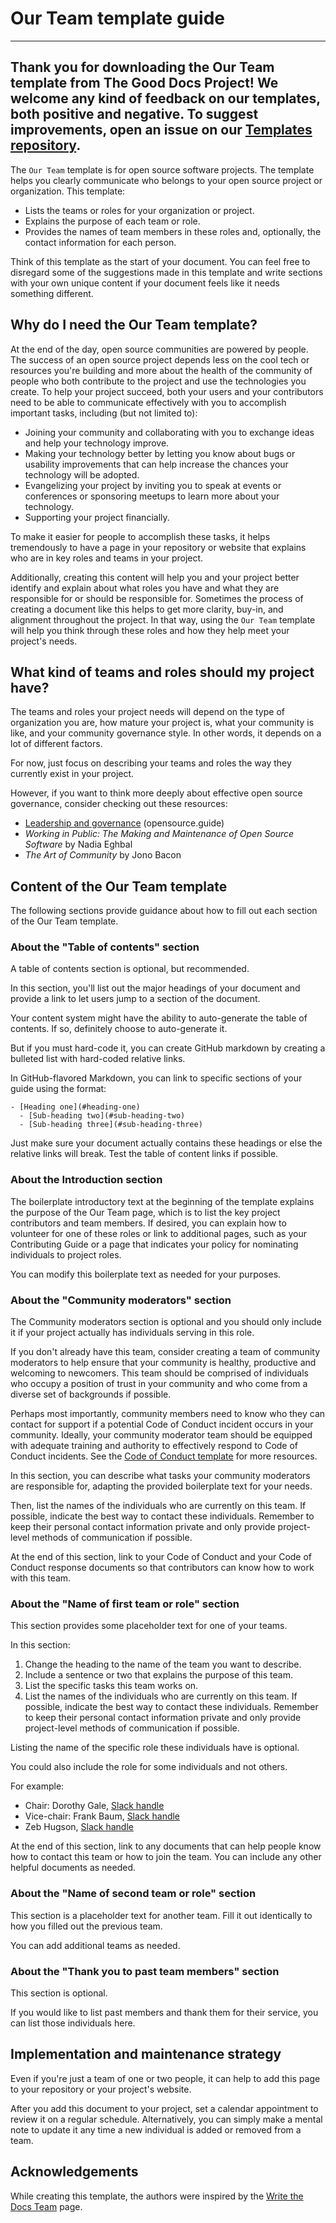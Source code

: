# Our Team template guide

---
Thank you for downloading the Our Team template from The Good Docs Project!
We welcome any kind of feedback on our templates, both positive and negative.
To suggest improvements, open an issue on our [Templates repository](https://github.com/thegooddocsproject/templates/issues).
---

The `Our Team` template is for open source software projects.
The template helps you clearly communicate who belongs to your open source project or organization.
This template:

- Lists the teams or roles for your organization or project.
- Explains the purpose of each team or role.
- Provides the names of team members in these roles and, optionally, the contact information for each person.

Think of this template as the start of your document.
You can feel free to disregard some of the suggestions made in this template and write sections with your own unique content if your document feels like it needs something different.


## Why do I need the Our Team template?
At the end of the day, open source communities are powered by people.
The success of an open source project depends less on the cool tech or resources you're building and more about the health of the community of people who both contribute to the project and use the technologies you create.
To help your project succeed, both your users and your contributors need to be able to communicate effectively with you to accomplish important tasks, including (but not limited to):

- Joining your community and collaborating with you to exchange ideas and help your technology improve.
- Making your technology better by letting you know about bugs or usability improvements that can help increase the chances your technology will be adopted.
- Evangelizing your project by inviting you to speak at events or conferences or sponsoring meetups to learn more about your technology.
- Supporting your project financially.

To make it easier for people to accomplish these tasks, it helps tremendously to have a page in your repository or website that explains who are in key roles and teams in your project.

Additionally, creating this content will help you and your project better identify and explain about what roles you have and what they are responsible for or should be responsible for.
Sometimes the process of creating a document like this helps to get more clarity, buy-in, and alignment throughout the project.
In that way, using the `Our Team` template will help you think through these roles and how they help meet your project's needs.


## What kind of teams and roles should my project have?

The teams and roles your project needs will depend on the type of organization you are, how mature your project is, what your community is like, and your community governance style.
In other words, it depends on a lot of different factors.

For now, just focus on describing your teams and roles the way they currently exist in your project.

However, if you want to think more deeply about effective open source governance, consider checking out these resources:

- [Leadership and governance](https://opensource.guide/leadership-and-governance/) (opensource.guide)
- *Working in Public: The Making and Maintenance of Open Source Software* by Nadia Eghbal
- *The Art of Community* by Jono Bacon


## Content of the Our Team template

The following sections provide guidance about how to fill out each section of the Our Team template.


### About the "Table of contents" section

A table of contents section is optional, but recommended.

In this section, you'll list out the major headings of your document and provide a link to let users jump to a section of the document.

Your content system might have the ability to auto-generate the table of contents.
If so, definitely choose to auto-generate it.

But if you must hard-code it, you can create GitHub markdown by creating a bulleted list with hard-coded relative links.

In GitHub-flavored Markdown, you can link to specific sections of your guide using the format:

```
- [Heading one](#heading-one)
  - [Sub-heading two](#sub-heading-two)
  - [Sub-heading three](#sub-heading-three)
```

Just make sure your document actually contains these headings or else the relative links will break.
Test the table of content links if possible.


### About the Introduction section

The boilerplate introductory text at the beginning of the template explains the purpose of the Our Team page, which is to list the key project contributors and team members.
If desired, you can explain how to volunteer for one of these roles or link to additional pages, such as your Contributing Guide or a page that indicates your policy for nominating individuals to project roles.

You can modify this boilerplate text as needed for your purposes.


### About the "Community moderators" section

The Community moderators section is optional and you should only include it if your project actually has individuals serving in this role.

If you don't already have this team, consider creating a team of community moderators to help ensure that your community is healthy, productive and welcoming to newcomers.
This team should be comprised of individuals who occupy a position of trust in your community and who come from a diverse set of backgrounds if possible.

Perhaps most importantly, community members need to know who they can contact for support if a potential Code of Conduct incident occurs in your community.
Ideally, your community moderator team should be equipped with adequate training and authority to effectively respond to Code of Conduct incidents.
See the [Code of Conduct template](../code-of-conduct) for more resources.

In this section, you can describe what tasks your community moderators are responsible for, adapting the provided boilerplate text for your needs.

Then, list the names of the individuals who are currently on this team.
If possible, indicate the best way to contact these individuals.
Remember to keep their personal contact information private and only provide project-level methods of communication if possible.

At the end of this section, link to your Code of Conduct and your Code of Conduct response documents so that contributors can know how to work with this team.


### About the "Name of first team or role" section

This section provides some placeholder text for one of your teams.

In this section:

1. Change the heading to the name of the team you want to describe.
2. Include a sentence or two that explains the purpose of this team.
3. List the specific tasks this team works on.
4. List the names of the individuals who are currently on this team. If possible, indicate the best way to contact these individuals. Remember to keep their personal contact information private and only provide project-level methods of communication if possible.

Listing the name of the specific role these individuals have is optional.

You could also include the role for some individuals and not others.

For example:

- Chair: Dorothy Gale, [Slack handle](https://example.slack.com/team/U0123)
- Vice-chair: Frank Baum, [Slack handle](https://example.slack.com/team/U0456)
- Zeb Hugson, [Slack handle](https://example.slack.com/team/U0789)

At the end of this section, link to any documents that can help people know how to contact this team or how to join the team.
You can include any other helpful documents as needed.


### About the "Name of second team or role" section

This section is a placeholder text for another team.
Fill it out identically to how you filled out the previous team.

You can add additional teams as needed.


### About the "Thank you to past team members" section

This section is optional.

If you would like to list past members and thank them for their service, you can list those individuals here.



## Implementation and maintenance strategy

Even if you're just a team of one or two people, it can help to add this page to your repository or your project's website.

After you add this document to your project, set a calendar appointment to review it on a regular schedule.
Alternatively, you can simply make a mental note to update it any time a new individual is added or removed from a team.



## Acknowledgements

While creating this template, the authors were inspired by the [Write the Docs Team](https://www.writethedocs.org/team/) page.
